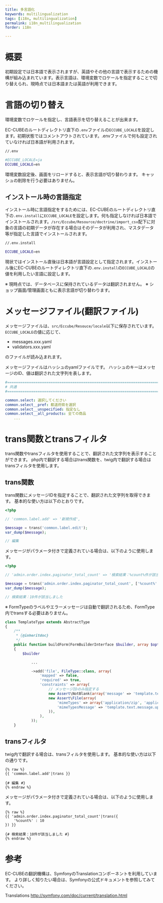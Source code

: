 ```yaml
---
title: 多言語化
keywords: multilingualization
tags: [i18n, multilingualization]
permalink: i18n_multilingualization
forder: i18n

---
```


# 概要

初期設定では日本語で表示されますが、英語やその他の言語で表示するための機構が組み込まれています。表示言語は、環境変数でロケールを指定することで切り替えられ、現時点では日本語または英語が利用できます。

# 言語の切り替え

環境変数でロケールを指定し、言語表示を切り替えることが出来ます。

EC-CUBEのルートディレクトリ直下の`.env`ファイルの`ECCUBE_LOCALE`を設定します。初期状態ではコメントアウトされています。.envファイルで何も設定されていなければ日本語が利用されます。

```bash
//.env

#ECCUBE_LOCALE=ja
ECCUBE_LOCALE=en

```

環境変数設定後、画面をリロードすると、表示言語が切り替わります。
キャッシュの削除を行う必要はありません。

## インストール時の言語指定

インストール時に言語指定をするためには、EC-CUBEのルートディレクトリ直下の`.env.install`に`ECCUBE_LOCALE`を設定します。何も指定しなければ日本語でインストールされます。`/src/Eccube/Resource/doctrine/import_csv`配下に対象の言語の初期データが存在する場合はそのデータが利用され、マスタデータ等が指定した言語でインストールされます。

```bash
//.env.install

ECCUBE_LOCALE=en

```

現状ではインストール直後は日本語が言語設定として指定されます。インストール後にEC-CUBEのルートディレクトリ直下の`.env.install`の`ECCUBE_LOCALE`の値を利用したい言語に設定します。

※ 現時点では、データベースに保持されているデータは翻訳されません。
※ ショップ画面/管理画面ともに表示言語が切り替わります。

# メッセージファイル(翻訳ファイル)

メッセージファイルは、`src/Eccube/Resouce/locale`以下に保存されています。
`ECCUBE_LOCALE`の値に応じて、

- messages.xxx.yaml
- validators.xxx.yaml

のファイルが読み込まれます。

メッセージファイルはハッシュのyamlファイルです。
ハッシュのキーはメッセージのID、値は翻訳された文字列を表します。

```yaml
#====================================================================================
# 共通
#====================================================================================

common.select: 選択してください
common.select__pref: 都道府県を選択
common.select__unspecified: 指定なし
common.select__all_products: 全ての商品
    ...
```

# trans関数とtransフィルタ

trans関数やtransフィルタを使用することで、翻訳された文字列を表示することができます。
php内で翻訳する場合はtrans関数を、twig内で翻訳する場合はtransフィルタを使用します。

## trans関数

trans関数にメッセージIDを指定することで、翻訳された文字列を取得できます。
基本的な使い方は以下のとおりです。

```php
<?php

// 'common.label.add' => '新規作成',

$message = trans('common.label.edit');
var_dump($message);

// 編集
```

メッセージがパラメータ付きで定義されている場合は、以下のように使用します。

```php
<?php

// 'admin.order.index.paginator_total_count' => '検索結果：%count%件が該当しました',

$message = trans('admin.order.index.paginator_total_count', ['%count%' => 10]);
var_dump($message);

// 検索結果：10件が該当しました

```

※ FormTypeのラベルやエラーメッセージは自動で翻訳されるため、FormType内でtransする必要はありません。

```php
class TemplateType extends AbstractType
{
    /**
     * {@inheritdoc}
     */
    public function buildForm(FormBuilderInterface $builder, array $options)
    {
        $builder

            ...

            ->add('file', FileType::class, array(
                'mapped' => false,
                'required' => true,
                'constraints' => array(
                    // メッセージIDのみ指定する
                    new Assert\NotBlank(array('message' => 'template.text.message.select_file')),
                    new Assert\File(array(
                        'mimeTypes' => array('application/zip', 'application/x-tar', 'application/x-gzip'),
                        'mimeTypesMessage' => 'template.text.message.upload_files',
                    )),
                ),
            ));
    }

```

## transフィルタ

twig内で翻訳する場合は、transフィルタを使用します。
基本的な使い方は以下の通りです。

```twig
{% raw %}
{{ 'common.label.add'|trans }}

{# 編集 #}
{% endraw %}
```

メッセージがパラメータ付きで定義されている場合は、以下のように使用します。

```twig
{% raw %}
{{ 'admin.order.index.paginator_total_count'|trans({
    '%count%' : 10
}) }}

{# 検索結果：10件が該当しました #}
{% endraw %}
```

# 参考

EC-CUBEの翻訳機構は、SymfonyのTranslationコンポーネントを利用しています。
より詳しく知りたい場合は、Symfonyの公式ドキュメントを参照してみてください。

Translations
http://symfony.com/doc/current/translation.html
